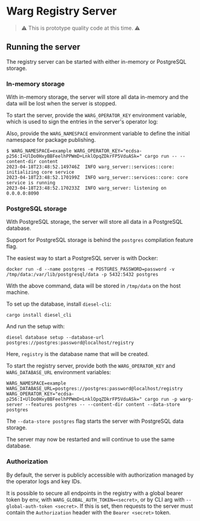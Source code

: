# Warg Registry Server

> ⚠️ This is prototype quality code at this time. ⚠️

## Running the server

The registry server can be started with either in-memory or PostgreSQL storage.

### In-memory storage

With in-memory storage, the server will store all data in-memory and the data 
will be lost when the server is stopped.

To start the server, provide the `WARG_OPERATOR_KEY` environment variable,
which is used to sign the entries in the server's operator log:

Also, provide the `WARG_NAMESPACE` environment variable to define the initial namespace for package publishing.

```console
$ WARG_NAMESPACE=example WARG_OPERATOR_KEY="ecdsa-p256:I+UlDo0HxyBBFeelhPPWmD+LnklOpqZDkrFP5VduASk=" cargo run -- --content-dir content
2023-04-18T23:48:52.149746Z  INFO warg_server::services::core: initializing core service
2023-04-18T23:48:52.170199Z  INFO warg_server::services::core: core service is running
2023-04-18T23:48:52.170233Z  INFO warg_server: listening on 0.0.0.0:8090
```

### PostgreSQL storage

With PostgreSQL storage, the server will store all data in a PostgreSQL 
database. 

Support for PostgreSQL storage is behind the `postgres` compilation feature 
flag.

The easiest way to start a PostgreSQL server is with Docker:

```console
docker run -d --name postgres -e POSTGRES_PASSWORD=password -v /tmp/data:/var/lib/postgresql/data -p 5432:5432 postgres
```

With the above command, data will be stored in `/tmp/data` on the host machine.

To set up the database, install `diesel-cli`:

```console
cargo install diesel_cli
```

And run the setup with:

```console
diesel database setup --database-url postgres://postgres:password@localhost/registry
```

Here, `registry` is the database name that will be created.

To start the registry server, provide both the `WARG_OPERATOR_KEY` and
`WARG_DATABASE_URL` environment variables:

```console
WARG_NAMESPACE=example WARG_DATABASE_URL=postgres://postgres:password@localhost/registry WARG_OPERATOR_KEY="ecdsa-p256:I+UlDo0HxyBBFeelhPPWmD+LnklOpqZDkrFP5VduASk=" cargo run -p warg-server --features postgres -- --content-dir content --data-store postgres
```

The `--data-store postgres` flag starts the server with PostgreSQL data storage.

The server may now be restarted and will continue to use the same database.

### Authorization

By default, the server is publicly accessible with authorization
managed by the operator logs and key IDs.

It is possible to secure all endpoints in the registry with a global bearer
token by env, with `WARG_GLOBAL_AUTH_TOKEN=<secret>`, or by CLI arg with
`--global-auth-token <secret>`.
If this is set, then requests to the server must contain the `Authorization`
header with the `Bearer <secret>` token.
